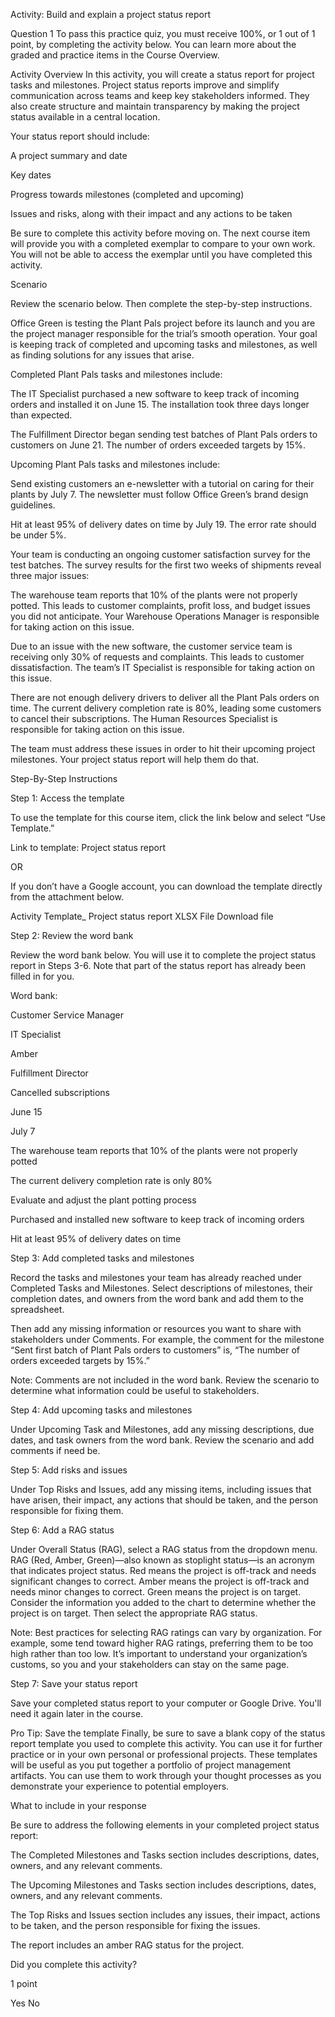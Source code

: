 Activity: Build and explain a project status report

Question 1
To pass this practice quiz, you must receive 100%, or 1 out of 1 point, by completing the activity below. You can learn more about the graded and practice items in the Course Overview.

Activity Overview
In this activity, you will create a status report for project tasks and milestones. Project status reports improve and simplify communication across teams and keep key stakeholders informed. They also create structure and maintain transparency by making the project status available in a central location. 

Your status report should include:

A project summary and date

Key dates

Progress towards milestones (completed and upcoming)

Issues and risks, along with their impact and any actions to be taken

Be sure to complete this activity before moving on. The next course item will provide you with a completed exemplar to compare to your own work. You will not be able to access the exemplar until you have completed this activity.

Scenario

Review the scenario below. Then complete the step-by-step instructions.

Office Green is testing the Plant Pals project before its launch and you are the project manager responsible for the trial’s smooth operation. Your goal is keeping track of completed and upcoming tasks and milestones, as well as finding solutions for any issues that arise. 

Completed Plant Pals tasks and milestones include:

The IT Specialist purchased a new software to keep track of incoming orders and installed it on June 15. The installation took three days longer than expected.

The Fulfillment Director began sending test batches of Plant Pals orders to customers on June 21. The number of orders exceeded targets by 15%.

Upcoming Plant Pals tasks and milestones include:

Send existing customers an e-newsletter with a tutorial on caring for their plants by July 7. The newsletter must follow Office Green’s brand design guidelines.  

Hit at least 95% of delivery dates on time by July 19. The error rate should be under 5%.

Your team is conducting an ongoing customer satisfaction survey for the test batches. The survey results for the first two weeks of shipments reveal three major issues: 

The warehouse team reports that 10% of the plants were not properly potted. This leads to customer complaints, profit loss, and budget issues you did not anticipate. Your Warehouse Operations Manager is responsible for taking action on this issue.

Due to an issue with the new software, the customer service team is receiving only 30% of requests and complaints. This leads to customer dissatisfaction. The team’s IT Specialist is responsible for taking action on this issue.

There are not enough delivery drivers to deliver all the Plant Pals orders on time. The current delivery completion rate is 80%, leading some customers to cancel their subscriptions. The Human Resources Specialist is responsible for taking action on this issue.

The team must address these issues in order to hit their upcoming project milestones. Your project status report will help them do that.

Step-By-Step Instructions

Step 1: Access the template 

To use the template for this course item, click the link below and select “Use Template.” 


Link to template: Project status report

OR

If you don’t have a Google account, you can download the template directly from the attachment below.

Activity Template_ Project status report
XLSX File
Download file

Step 2: Review the word bank

Review the word bank below. You will use it to complete the project status report in Steps 3-6. Note that part of the status report has already been filled in for you.

Word bank: 

Customer Service Manager

IT Specialist

Amber

Fulfillment Director

Cancelled subscriptions

June 15

July 7

The warehouse team reports that 10% of the plants were not properly potted

The current delivery completion rate is only 80%

Evaluate and adjust the plant potting process

Purchased and installed new software to keep track of incoming orders

Hit at least 95% of delivery dates on time

Step 3: Add completed tasks and milestones

Record the tasks and milestones your team has already reached under Completed Tasks and Milestones. Select descriptions of milestones, their completion dates, and owners from the word bank and add them to the spreadsheet.

Then add any missing information or resources you want to share with stakeholders under Comments. For example, the comment for the milestone “Sent first batch of Plant Pals orders to customers” is, “The number of orders exceeded targets by 15%.” 

Note: Comments are not included in the word bank. Review the scenario to determine what information could be useful to stakeholders.

Step 4: Add upcoming tasks and milestones

Under Upcoming Task and Milestones, add any missing descriptions, due dates, and task owners from the word bank. Review the scenario and add comments if need be.

Step 5: Add risks and issues

Under Top Risks and Issues, add any missing items, including issues that have arisen, their impact, any actions that should be taken, and the person responsible for fixing them.

Step 6: Add a RAG status

Under Overall Status (RAG), select a RAG status from the dropdown menu. RAG (Red, Amber, Green)—also known as stoplight status—is an acronym that indicates project status. Red means the project is off-track and needs significant changes to correct. Amber means the project is off-track and needs minor changes to correct. Green means the project is on target. Consider the information you added to the chart to determine whether the project is on target. Then select the appropriate RAG status.

Note: Best practices for selecting RAG ratings can vary by organization. For example, some tend toward higher RAG ratings, preferring them to be too high rather than too low. It’s important to understand your organization’s customs, so you and your stakeholders can stay on the same page. 

Step 7: Save your status report

Save your completed status report to your computer or Google Drive. You'll need it again later in the course.

Pro Tip: Save the template
Finally, be sure to save a blank copy of the status report template you used to complete this activity. You can use it for further practice or in your own personal or professional projects. These templates will be useful as you put together a portfolio of project management artifacts. You can use them to work through your thought processes as you demonstrate your experience to potential employers.

What to include in your response

Be sure to address the following elements in your completed project status report:

The Completed Milestones and Tasks section includes descriptions, dates, owners, and any relevant comments.

The Upcoming Milestones and Tasks section includes descriptions, dates, owners, and any relevant comments.

The Top Risks and Issues section includes any issues, their impact, actions to be taken, and the person responsible for fixing the issues.

The report includes an amber RAG status for the project.

Did you complete this activity?

1 point

Yes
No


